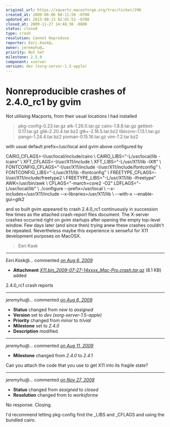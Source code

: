 ```yaml
---
original_url: https://xquartz.macosforge.org/trac/ticket/296
created_at: 2009-08-06 08:11:50 -0700
updated_at: 2015-08-13 02:02:52 -0700
closed_at: 2009-11-27 14:48:36 -0800
status: closed
type: crash
resolution: Cannot Reproduce
reporter: Eeri.Kask@…
owner: jeremyhu@…
priority: Not Set
milestone: 2.5.0
component: xserver
version: dev (xorg-server-1.5-apple)
---
```


Nonreproducible crashes of 2.4.0\_rc1 by gvim
=============================================


Not utilising Macports, from their usual locations I had installed

> pkg-config-0.23.tar.gz
> atk-1.26.0.tar.gz
> cairo-1.8.8.tar.gz
> gettext-0.17.tar.gz
> glib-2.20.4.tar.bz2
> gtk+-2.16.5.tar.bz2
> libiconv-1.13.1.tar.gz
> pango-1.24.4.tar.bz2
> pixman-0.15.16.tar.gz
> vim-7.2.tar.bz2

with usual default prefix=/usr/local and gvim above configured by

CAIRO\_CFLAGS=-I/usr/local/include/cairo \\
CAIRO\_LIBS="-L/usr/local/lib -lcairo" \\
XFT\_CFLAGS=-I/usr/X11/include \\
XFT\_LIBS="-L/usr/X11/lib -lXft" \\
FONTCONFIG\_CFLAGS="-I/usr/X11/include -I/usr/X11/include/fontconfig" \\
FONTCONFIG\_LIBS="-L/usr/X11/lib -lfontconfig" \\
FREETYPE\_CFLAGS=-I/usr/X11/include/freetype2 \\
FREETYPE\_LIBS="-L/usr/X11/lib -lfreetype" AWK=/usr/bin/awk \\
CFLAGS="-march=core2 -O2" LDFLAGS="-L/usr/local/lib" \\
./configure --prefix=/usr/local \\
--x-includes=/usr/X11/include --x-libraries=/usr/X11/lib \\
--with-x --enable-gui=gtk2

and so built gvim appeared to crash 2.4.0\_rc1 continuously in succession few times as the attached crash-report files document. The X-server crashes occurred right on gvim startups after opening the empty top-level window. Few days later (and since then) trying anew these crashes couldn't be repeated. Nevertheless maybe this experience is senseful for X11 development purposes on MacOSX.

> Eeri Kask



---

*Eeri.Kask@…* commented *[on Aug 6, 2009](https://xquartz.macosforge.org/trac/attachment/ticket/296/X11.bin_2009-07-27-14xxxx_Mac-Pro.crash.tar.gz "August 6, 2009 at 8:12 AM PDT")*

-   **Attachment** *[X11.bin\_2009-07-27-14xxxx\_Mac-Pro.crash.tar.gz](../attachment/ticket/296/X11.bin_2009-07-27-14xxxx_Mac-Pro.crash.tar.gz)* (8.1 KB) added

2.4.0\_rc1 crash reports



---

*jeremyhu@…* commented *[on Aug 6, 2009](https://xquartz.macosforge.org/trac/ticket/296#comment:1 "August 6, 2009 at 10:52 AM PDT")*

-   **Status** changed from *new* to *assigned*
-   **Version** set to *dev (xorg-server-1.5-apple)*
-   **Priority** changed from *minor* to *trivial*
-   **Milestone** set to *2.4.0*
-   **Description** modified



---

*jeremyhu@…* commented *[on Aug 11, 2009](https://xquartz.macosforge.org/trac/ticket/296#comment:2 "August 11, 2009 at 7:22 PM PDT")*

-   **Milestone** changed from *2.4.0* to *2.4.1*

Can you attach the code that you use to get X11 into its fragile state?



---

*jeremyhu@…* commented *[on Nov 27, 2009](https://xquartz.macosforge.org/trac/ticket/296#comment:3 "November 27, 2009 at 2:48 PM PST")*

-   **Status** changed from *assigned* to *closed*
-   **Resolution** changed from to *worksforme*

No response. Closing.

I'd recommend letting pkg-config find the \_LIBS and \_CFLAGS and using the bundled cairo.




